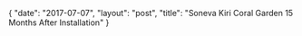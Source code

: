 {
   "date": "2017-07-07",
   "layout": "post",
   "title": "Soneva Kiri Coral Garden 15 Months After Installation"
}

